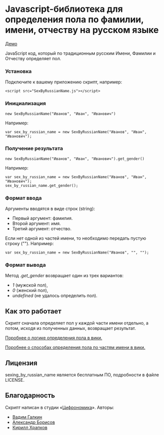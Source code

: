 Javascript-библиотека для определения пола по фамилии, имени, отчеству на русском языке
=======================================================================================

[Демо](http://vadimiztveri.github.io/)

JavaScript код, который по традиционным русским Имени, Фамилии и Отчеству определяет пол.

### Установка
Подключите к вашему приложению скрипт, например:

`<script src="SexByRussianName.js"></script>`

### Инициализация
`new SexByRussianName("Иванов", "Иван", "Иванович")`

Например:

`var sex_by_russian_name = new SexByRussianName("Иванов", "Иван", "Иванович");`

### Получение результата

`new SexByRussianName("Иванов", "Иван", "Иванович").get_gender()`

Например:

```
var sex_by_russian_name = new SexByRussianName("Иванов", "Иван", "Иванович");
sex_by_russian_name.get_gender();
```

### Формат ввода

Аргументы вводятся в виде строк (string):

* Первый аргумент: фамилия.
* Второй аргумент: имя.
* Третий аргумент: отчество.

Если нет одной из частей имени, то необходимо передать пустую строку (""). Например:

`var sex_by_russian_name = new SexByRussianName("Иванов", "", "");`


### Формат вывода

Метод *.get_gender* возвращает один из трех вариантов:

* *1* (мужской пол),
* *0* (женский пол),
* *undefined* (не удалось определить пол).


Как это работает
----------------

Скрипт сначала определяет пол у каждой части имени отдельно, а потом, исходя из полученных данных, возвращает результат.

[Поробнее о логике определения пола в вики.](https://github.com/vadimiztveri/sex_by_russian_name/wiki/Логика-отпределения-пола)


[Поробнее о способах определения пола по частям имени в вики.](https://github.com/vadimiztveri/sex_by_russian_name/wiki/Определение-пола-по-частям-имени)

Лицензия
--------

sexing_by_russian_name является бесплатным ПО, подробности в файле LICENSE.


Благодарность
-------------

Скрипт написан в студии «[Цифрономика](http://cifronomika.ru/)». Авторы:
* [Вадим Галкин](https://github.com/vadimiztveri/)
* [Александр Борисов](https://github.com/aishek)
* [Кирилл Храпков](https://github.com/cubbiu)

